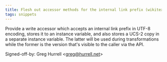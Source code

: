 ```yaml
---
title: Flesh out accessor methods for the internal link prefix (wikitext, 17856f8)
tags: snippets
---
```


Provide a write accessor which accepts an internal link prefix in UTF-8 encoding, stores it to an instance variable, and also stores a UCS-2 copy in a separate instance variable. The latter will be used during transformations while the former is the version that's visible to the caller via the API.

Signed-off-by: Greg Hurrell &lt;greg@hurrell.net&gt;
